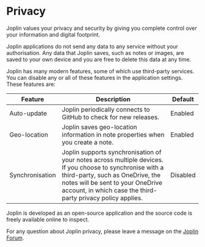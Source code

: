 # Privacy

Joplin values your privacy and security by giving you complete control over your information and digital footprint.

Joplin applications do not send any data to any service without your authorisation. Any data that Joplin saves, such as notes or images, are saved to your own device and you are free to delete this data at any time.

Joplin has many modern features, some of which use third-party services. You can disable any or all of these features in the application settings. These features are:

| Feature         | Description                                                                                                                                                                                                                                      | Default  |
| --------------- | ------------------------------------------------------------------------------------------------------------------------------------------------------------------------------------------------------------------------------------------------ | -------- |
| Auto-update     | Joplin periodically connects to GitHub to check for new releases.                                                                                                                                                                                | Enabled  |
| Geo-location    | Joplin saves geo-location information in note properties when you create a note.                                                                                                                                                                 | Enabled  |
| Synchronisation | Joplin supports synchronisation of your notes across multiple devices. If you choose to synchronise with a third-party, such as OneDrive, the notes will be sent to your OneDrive account, in which case the third-party privacy policy applies. | Disabled |

Joplin is developed as an open-source application and the source code is freely available online to inspect.

For any question about Joplin privacy, please leave a message on the [Joplin Forum](https://discourse.joplinapp.org/).
